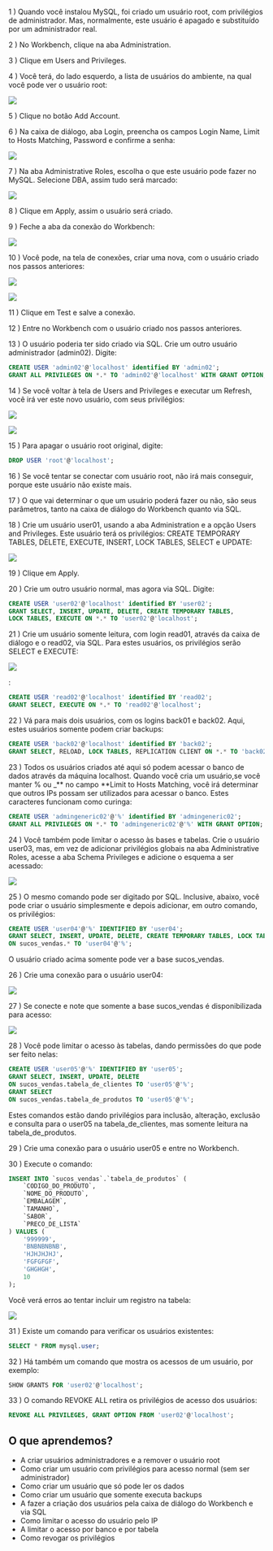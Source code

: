 1 ) Quando você instalou MySQL, foi criado um usuário root, com privilégios de administrador. Mas, normalmente, este usuário é apagado e substituído por um administrador real.

2 ) No Workbench, clique na aba Administration.

3 ) Clique em Users and Privileges.

4 ) Você terá, do lado esquerdo, a lista de usuários do ambiente, na qual você pode ver o usuário root:

![](https://cdn3.gnarususercontent.com.br/1224-mysql-adminstracao/05/image13.png)

5 ) Clique no botão Add Account.

6 ) Na caixa de diálogo, aba Login, preencha os campos Login Name, Limit to Hosts Matching, Password e confirme a senha:

![](https://cdn3.gnarususercontent.com.br/1224-mysql-adminstracao/05/image6.png)

7 ) Na aba Administrative Roles, escolha o que este usuário pode fazer no MySQL. Selecione DBA, assim tudo será marcado:

![](https://cdn3.gnarususercontent.com.br/1224-mysql-adminstracao/05/image41.png)

8 ) Clique em Apply, assim o usuário será criado.

9 ) Feche a aba da conexão do Workbench:

![](https://cdn3.gnarususercontent.com.br/1224-mysql-adminstracao/05/image4.png)

10 ) Você pode, na tela de conexões, criar uma nova, com o usuário criado nos passos anteriores:

![](https://cdn3.gnarususercontent.com.br/1224-mysql-adminstracao/05/image21.png)

![](https://cdn3.gnarususercontent.com.br/1224-mysql-adminstracao/05/image23.png)

11 ) Clique em Test e salve a conexão.

12 ) Entre no Workbench com o usuário criado nos passos anteriores.

13 ) O usuário poderia ter sido criado via SQL. Crie um outro usuário administrador (admin02). Digite:
````sql
CREATE USER 'admin02'@'localhost' identified BY 'admin02';
GRANT ALL PRIVILEGES ON *.* TO 'admin02'@'localhost' WITH GRANT OPTION;
````

14 ) Se você voltar à tela de Users and Privileges e executar um Refresh, você irá ver este novo usuário, com seus privilégios:

![](https://cdn3.gnarususercontent.com.br/1224-mysql-adminstracao/05/image29.png)

![](https://cdn3.gnarususercontent.com.br/1224-mysql-adminstracao/05/image39.png)

15 ) Para apagar o usuário root original, digite:
````sql
DROP USER 'root'@'localhost';
````

16 ) Se você tentar se conectar com usuário root, não irá mais conseguir, porque este usuário não existe mais.

17 ) O que vai determinar o que um usuário poderá fazer ou não, são seus parâmetros, tanto na caixa de diálogo do Workbench quanto via SQL.

18 ) Crie um usuário user01, usando a aba Administration e a opção Users and Privileges. Este usuário terá os privilégios: CREATE TEMPORARY TABLES, DELETE, EXECUTE, INSERT, LOCK TABLES, SELECT e UPDATE:

![](https://cdn3.gnarususercontent.com.br/1224-mysql-adminstracao/05/image30.png)

19 ) Clique em Apply.

20 ) Crie um outro usuário normal, mas agora via SQL. Digite:
````sql
CREATE USER 'user02'@'localhost' identified BY 'user02';
GRANT SELECT, INSERT, UPDATE, DELETE, CREATE TEMPORARY TABLES,
LOCK TABLES, EXECUTE ON *.* TO 'user02'@'localhost';
````

21 ) Crie um usuário somente leitura, com login read01, através da caixa de diálogo e o read02, via SQL. Para estes usuários, os privilégios serão SELECT e EXECUTE:

![](https://cdn3.gnarususercontent.com.br/1224-mysql-adminstracao/05/image12.png)

:

````sql
CREATE USER 'read02'@'localhost' identified BY 'read02';
GRANT SELECT, EXECUTE ON *.* TO 'read02'@'localhost';
````

22 ) Vá para mais dois usuários, com os logins back01 e back02. Aqui, estes usuários somente podem criar backups:
````sql
CREATE USER 'back02'@'localhost' identified BY 'back02';
GRANT SELECT, RELOAD, LOCK TABLES, REPLICATION CLIENT ON *.* TO 'back02'@'localhost';
````

23 ) Todos os usuários criados até aqui só podem acessar o banco de dados através da máquina localhost. Quando você cria um usuário,se você manter % ou _** no campo **Limit to Hosts Matching, você irá determinar que outros IPs possam ser utilizados para acessar o banco. Estes caracteres funcionam como curinga:
````sql
CREATE USER 'admingeneric02'@'%' identified BY 'admingeneric02';
GRANT ALL PRIVILEGES ON *.* TO 'admingeneric02'@'%' WITH GRANT OPTION;
````

24 ) Você também pode limitar o acesso às bases e tabelas. Crie o usuário user03, mas, em vez de adicionar privilégios globais na aba Administrative Roles, acesse a aba Schema Privileges e adicione o esquema a ser acessado:

![](https://cdn3.gnarususercontent.com.br/1224-mysql-adminstracao/05/image24.png)

25 ) O mesmo comando pode ser digitado por SQL. Inclusive, abaixo, você pode criar o usuário simplesmente e depois adicionar, em outro comando, os privilégios:
````sql
CREATE USER 'user04'@'%' IDENTIFIED BY 'user04';
GRANT SELECT, INSERT, UPDATE, DELETE, CREATE TEMPORARY TABLES, LOCK TABLES, EXECUTE
ON sucos_vendas.* TO 'user04'@'%';
````

O usuário criado acima somente pode ver a base sucos_vendas.

26 ) Crie uma conexão para o usuário user04:

![](https://cdn3.gnarususercontent.com.br/1224-mysql-adminstracao/05/image47.png)

27 ) Se conecte e note que somente a base sucos_vendas é disponibilizada para acesso:

![](https://cdn3.gnarususercontent.com.br/1224-mysql-adminstracao/05/image10.png)

28 ) Você pode limitar o acesso às tabelas, dando permissões do que pode ser feito nelas:
````sql
CREATE USER 'user05'@'%' IDENTIFIED BY 'user05';
GRANT SELECT, INSERT, UPDATE, DELETE
ON sucos_vendas.tabela_de_clientes TO 'user05'@'%';
GRANT SELECT
ON sucos_vendas.tabela_de_produtos TO 'user05'@'%';
````

Estes comandos estão dando privilégios para inclusão, alteração, exclusão e consulta para o user05 na tabela_de_clientes, mas somente leitura na tabela_de_produtos.

29 ) Crie uma conexão para o usuário user05 e entre no Workbench.

30 ) Execute o comando:
````sql
INSERT INTO `sucos_vendas`.`tabela_de_produtos` (
    `CODIGO_DO_PRODUTO`,
    `NOME_DO_PRODUTO`,
    `EMBALAGEM`,
    `TAMANHO`,
    `SABOR`,
    `PRECO_DE_LISTA`
) VALUES (
    '999999',
    'BNBNBNBNB',
    'HJHJHJHJ',
    'FGFGFGF',
    'GHGHGH',
    10
);
````

Você verá erros ao tentar incluir um registro na tabela:

![](https://cdn3.gnarususercontent.com.br/1224-mysql-adminstracao/05/image18.png)

31 ) Existe um comando para verificar os usuários existentes:
````sql
SELECT * FROM mysql.user;
````

32 ) Há também um comando que mostra os acessos de um usuário, por exemplo:
````sql
SHOW GRANTS FOR 'user02'@'localhost';
````

33 ) O comando REVOKE ALL retira os privilégios de acesso dos usuários:
````sql
REVOKE ALL PRIVILEGES, GRANT OPTION FROM 'user02'@'localhost';
````

## O que aprendemos?

- A criar usuários administradores e a remover o usuário root
- Como criar um usuário com privilégios para acesso normal (sem ser administrador)
- Como criar um usuário que só pode ler os dados
- Como criar um usuário que somente executa backups
- A fazer a criação dos usuários pela caixa de diálogo do Workbench e via SQL
- Como limitar o acesso do usuário pelo IP
- A limitar o acesso por banco e por tabela
- Como revogar os privilégios